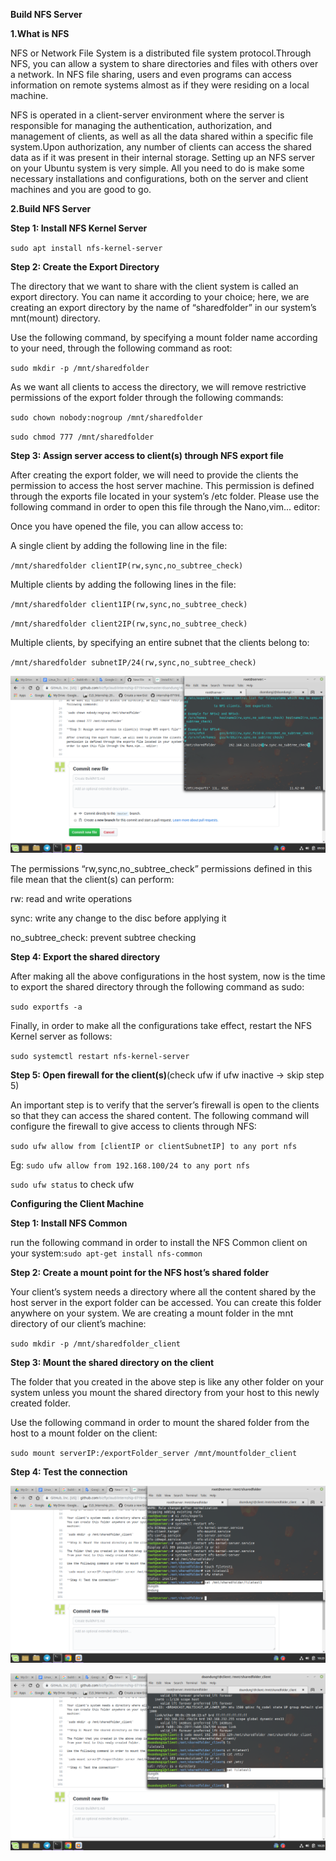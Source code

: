 **Build NFS Server**

**1.What is NFS**

NFS or Network File System is a distributed file system protocol.Through NFS, you can allow a system to share directories and files with others over a network. In NFS file sharing, users and even programs can access information on remote systems almost as if they were residing on a local machine.

NFS is operated in a client-server environment where the server is responsible for managing the authentication, authorization, and management of clients, as well as all the data shared within a specific file system.Upon authorization, any number of clients can access the shared data as if it was present in their internal storage. Setting up an NFS server on your Ubuntu system is very simple. All you need to do is make some necessary installations and configurations, both on the server and client machines and you are good to go.

**2.Build NFS Server**

**Step 1: Install NFS Kernel Server**

`sudo apt install nfs-kernel-server`

**Step 2: Create the Export Directory**

The directory that we want to share with the client system is called an export directory. You can name it according to your choice; here, we are creating an export directory by the name of “sharedfolder” in our system’s mnt(mount) directory.

Use the following command, by specifying a mount folder name according to your need, through the following command as root:

`sudo mkdir -p /mnt/sharedfolder`

As we want all clients to access the directory, we will remove restrictive permissions of the export folder through the following commands:

`sudo chown nobody:nogroup /mnt/sharedfolder`

`sudo chmod 777 /mnt/sharedfolder`

**Step 3: Assign server access to client(s) through NFS export file**

After creating the export folder, we will need to provide the clients the permission to access the host server machine. This permission is defined through the exports file located in your system’s /etc folder. Please use the following command in order to open this file through the Nano,vim... editor:

Once you have opened the file, you can allow access to:

A single client by adding the following line in the file:

`/mnt/sharedfolder clientIP(rw,sync,no_subtree_check)`

Multiple clients by adding the following lines in the file:

`/mnt/sharedfolder client1IP(rw,sync,no_subtree_check)`

`/mnt/sharedfolder client2IP(rw,sync,no_subtree_check)`

Multiple clients, by specifying an entire subnet that the clients belong to:

`/mnt/sharedfolder subnetIP/24(rw,sync,no_subtree_check)`

![](https://github.com/bizflycloud/internship-0719/blob/master/doandung14/PIC/Screenshot%20from%202019-10-04%2009-53-24.png)

The permissions “rw,sync,no_subtree_check” permissions defined in this file mean that the client(s) can perform:

rw: read and write operations

sync: write any change to the disc before applying it

no_subtree_check: prevent subtree checking

**Step 4: Export the shared directory**

After making all the above configurations in the host system, now is the time to export the shared directory through the following command as sudo:

`sudo exportfs -a`

Finally, in order to make all the configurations take effect, restart the NFS Kernel server as follows:

`sudo systemctl restart nfs-kernel-server`

**Step 5: Open firewall for the client(s)**(check ufw if ufw inactive -> skip step 5)

An important step is to verify that the server’s firewall is open to the clients so that they can access the shared content. The following command will configure the firewall to give access to clients through NFS:

`sudo ufw allow from [clientIP or clientSubnetIP] to any port nfs`

Eg: `sudo ufw allow from 192.168.100/24 to any port nfs`

`sudo ufw status` to check ufw

**Configuring the Client Machine**

**Step 1: Install NFS Common**

run the following command in order to install the NFS Common client on your system:`sudo apt-get install nfs-common`

**Step 2: Create a mount point for the NFS host’s shared folder**

Your client’s system needs a directory where all the content shared by the host server in the export folder can be accessed. You can create this folder anywhere on your system. We are creating a mount folder in the mnt directory of our client’s machine:

`sudo mkdir -p /mnt/sharedfolder_client`

**Step 3: Mount the shared directory on the client**

The folder that you created in the above step is like any other folder on your system unless you mount the shared directory from your host to this newly created folder.

Use the following command in order to mount the shared folder from the host to a mount folder on the client:

`sudo mount serverIP:/exportFolder_server /mnt/mountfolder_client`

**Step 4: Test the connection**

![](https://github.com/bizflycloud/internship-0719/blob/master/doandung14/PIC/step4.png)

![](https://github.com/bizflycloud/internship-0719/blob/master/doandung14/PIC/step42.png)




